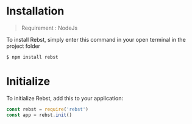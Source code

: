 # Installation

> Requirement : NodeJs

To install Rebst, simply enter this command in your open terminal in the project folder
```bash
$ npm install rebst
```

# Initialize
To initialize Rebst, add this to your application:
```javascript
const rebst = require('rebst')
const app = rebst.init()
```